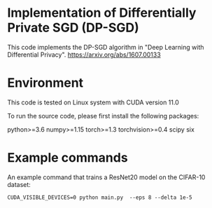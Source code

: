 # Implementation of Differentially Private SGD (DP-SGD)

This code implements the DP-SGD algorithm in "Deep Learning with Differential Privacy".
https://arxiv.org/abs/1607.00133


# Environment
This code is tested on Linux system with CUDA version 11.0

To run the source code, please first install the following packages:

python>=3.6
numpy>=1.15
torch>=1.3
torchvision>=0.4
scipy
six

# Example commands

An example command that trains a ResNet20 model on the CIFAR-10 dataset:

    CUDA_VISIBLE_DEVICES=0 python main.py  --eps 8 --delta 1e-5

